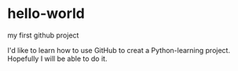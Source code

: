 # hello-world
my first github project

I'd like to learn how to use GitHub to creat a Python-learning project. Hopefully I will be able to do it.
